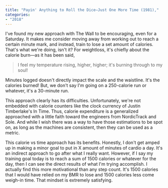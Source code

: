 ```yaml
---
title: "Payin' Anything to Roll the Dice—Just One More Time (1981),"
categories:
- "2018"
---
```


I've found my new approach with The Wall to be encouraging, even for a Saturday. It makes me consider moving away from working out to reach a certain minute mark, and instead, train to lose a set amount of calories. That's what we're doing, isn't it? For weightloss, it's chiefly about the calorie burn—as it has been said,

> I feel my temperature rising, higher, higher; it's burning through to my soul!

Minutes logged doesn't directly impact the scale and the waistline. It's the calories burned! But, we don't say I'm going on a 250-calorie run or whatever, it's a 30-minute run.

This approach clearly has its difficulties. Unfortunately, we're not embedded with calorie counters like the clock currency of Justin Timberlake's In Time. Thus, calorie expenditure is a generalized approached with a little faith toward the engineers from NordicTrack and Sole. And while I wish there was a way to have those estimations to be spot on, as long as the machines are consistent, then they can be used as a metric.

This calorie vs time approach has its benefits. Honestly, I don't get amped up in making a minor goal to put in X amount of minutes of cardio a day. It's an indirect approach to go after what I really want. However, if I say my training goal today is to reach a sum of 1500 calories or whatever for the day, then I can see the direct results of what I'm trying accomplish. I actually find this more motivational than any step count. It's 1500 calories that I would have relied on my BMR to lose and 1500 calories less come weigh-in time. That mindset is extremely satisfying.